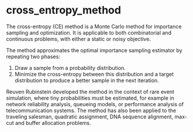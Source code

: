# cross_entropy_method
The cross-entropy (CE) method is a Monte Carlo method for importance sampling and optimization. It is applicable to both combinatorial and continuous problems, with either a static or noisy objective.

The method approximates the optimal importance sampling estimator by repeating two phases:

1. Draw a sample from a probability distribution.
2. Minimize the cross-entropy between this distribution and a target distribution to produce a better sample in the next iteration.

Reuven Rubinstein developed the method in the context of rare event simulation, where tiny probabilities must be estimated, for example in network reliability analysis, queueing models, or performance analysis of telecommunication systems. The method has also been applied to the traveling salesman, quadratic assignment, DNA sequence alignment, max-cut and buffer allocation problems.


